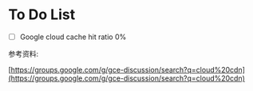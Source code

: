 # To Do List

* [ ] Google cloud cache hit ratio 0%

参考资料:

[https://groups.google.com/g/gce-discussion/search?q=cloud%20cdn](https://groups.google.com/g/gce-discussion/search?q=cloud%20cdn)

